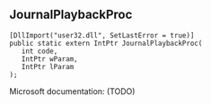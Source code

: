 ## JournalPlaybackProc

```
[DllImport("user32.dll", SetLastError = true)]
public static extern IntPtr JournalPlaybackProc(
   int code,
   IntPtr wParam,
   IntPtr lParam
);
```

Microsoft documentation: (TODO)
